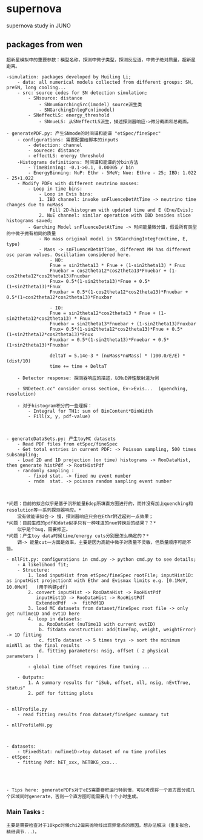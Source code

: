 # supernova
supernova study in JUNO

## packages from wen

    超新星模拟中的重要参数：模型名称，探测中微子类型，探测反应道，中微子绝对质量，超新星距离。

    -simulation: packages developed by Huiling Li;
        - data: all numerical models collected from different groups: SN, preSN, long cooling...
        - src: source codes for SN detection simulation;   
            - SNsource: distance
                - SNnumGarchingSrc(imodel) source派生类
                - SNGarchingIntegFcn(imodel)
            - SNeffectLS: energy_threshold
                - SNnueLS: 从SNeffectLS派生，描述探测器响应->微分截面和总截面。

    - generatePDF.py: 产生SNmode的时间谱和能谱 "etSpec/fineSpec"
        - configurations: 需要配置给脚本的inputs
            - detection: channel
            - sourece: distance
            - effectLS: energy threshold
        -Histograms definitions: 时间谱和能谱的分bin方法
            - TimeBinning: -0.1->0.1, 0.00005 / bin
            - EnergyBinning: NuP: Ethr - 5MeV; Nue: Ethre - 25; IBD: 1.022 - 25+1.022
        - Modify PDFs with different neutrino masses:
            - Loop in time bins:
                - Loop in Evis bins:
                1. IBD channel: invoke snFluenceDetAtTime -> neutrino time changes due to nuMass
                    Fill 2D-histogram with updated time and E (Enu/Evis);
                2. NuE channel: similar operation with IBD besides slice histograms saved;                 
            - Garching Model snFluenceDetAtTime -> 时间能量微分谱，假设所有类型的中微子拥有相同的质量
                - No mass original model in SNGarchingIntegFcn(time, E, type)
                - Mass -> snFluenceDetAtTime, different MH has different osc param values. Oscillation considered here.
                    - NO:
                    Fnue = sin2theta13 * Fnue + (1-sin2theta13) * Fnux
                    Fnuebar = cos2theta12*cos2theta13*Fnuebar + (1-cos2theta12*cos2theta13)Fnuxbar
                    Fnux= 0.5*(1-sin2theta13)*Fnue + 0.5*(1+sin2theta13)*Fnux
                    Fnuxbar = 0.5*(1-cos2theta12*cos2theta13)*Fnuebar + 0.5*(1+cos2theta12*cos2theta13)*Fnuxbar
                    
                    - IO:
                    Fnue = sin2theta12*cos2theta13 * Fnue + (1-sin2theta12*cos2theta13) * Fnux
                    Fnuebar = sin2theta13*Fnuebar + (1-sin2theta13)Fnuxbar
                    Fnux= 0.5*(1-sin2theta12*cos2theta13)*Fnue + 0.5*(1+sin2theta12*cos2theta13)*Fnux
                    Fnuxbar = 0.5*(1-sin2theta13)*Fnuebar + 0.5*(1+sin2theta13)*Fnuxbar
                    
                    deltaT = 5.14e-3 * (nuMass*nuMass) * (100.0/E/E) * (dist/10)
                    time += time + DeltaT
                    
        - Detector response: 探测器响应的描述，以NuE弹性散射道为例

        - SNDetect.cc" consider cross section, Ev->Evis...  (quenching, resolution)

        - 对于histogram积分的一些理解：
            - Integral for TH1: sum of BinContent*BinWidth
            - Fill(x, y, pdf-value)



    - generateDataSets.py: 产生toyMC datasets 
        - Read PDF files from etSpec/fineSpec
        - Get total entries in current PDF: -> Poisson sampling, 500 times subsampling;
        - Load 2D and 1D projection (on time) histograms -> RooDataHist, then generate histPdf -> RootHistPdf
        - randomly sampling :
            - fixed stat. -> fixed nu event number
            - rndm  stat. -> poisson random sampling event number



    *问题：目前的拟合似乎是基于沉积能量Edep所填直方图进行的，而并没有加上quenching和resolution等一系列探测器响应。*
        没有做能谱拟合-> 慢，探测器响应只会在Ethr附近起到一点效果；
    *问题：目前生成的pdf和data似乎只有一种味道的nue转换后的结果？？*
        似乎是个bug，需要修正。
    *问题：产生toy data时候time/energy cuts分别是怎么确定的？*
        调-> 能量cut一方面是效率，主要是因为高能中微子对质量不灵敏，但质量顺序可能不错。

    - nllFit.py: configurations in cmd.py -> python cmd.py to see details; 
        - A likelihood fit;
        - Structure:
            1. load inputHist from etSpec/fineSpec rootFile; inputHist1D: as inputHist projectionX with Ethr and Evismax limits e.g. [0.1MeV, 10.0MeV]   (用于构建pdf)
            2. convert inputHist -> RooDataHist -> RooHistPdf
               inputHist1D -> RooDataHist -> RooHistPdf
               ExtendedPdf  ->  fitPdf1D
            3. load MC datasets from dataset/fineSpec root file -> only get nuTime1D and evt1D here
            4. loop in datasets:
                a. RooDataSet (nuTime1D with current evtID)
                b. fitdata construction: add(timeTmp, weight, weightError) -> 1D fitting
                c. fitTo dataset -> 5 times trys -> sort the minimum minNll as the final results
                d. fitting parameters: nsig, offset ( 2 physical parameters )

            - global time offset requires fine tuning ...

        - Outputs: 
            1. A summary results for "iSub, offset, nll, nsig, nEvtTrue, status"
            2. pdf for fitting plots


    - nllProfile.py
        - read fitting results from dataset/fineSpec summary txt

    - nllProfileMH.py



    - datasets: 
        - tFixedStat: nuTime1D->toy dataset of nu time profiles 
    - etSpec:
        - fitting Pdf: hET_xxx, hETBKG_xxx...




    - Tips here: generatePDFs对于eES需要卷积运行特别慢，可以考虑将一个直方图分成几个区域同时generate，否则一个直方图可能需要几十个小时生成。

    

### Main Tasks :
    主要是需要检查对于10kpc时候chi2偏离抛物线出现异常点的原因，想办法解决（重复拟合，精细调节...）。




